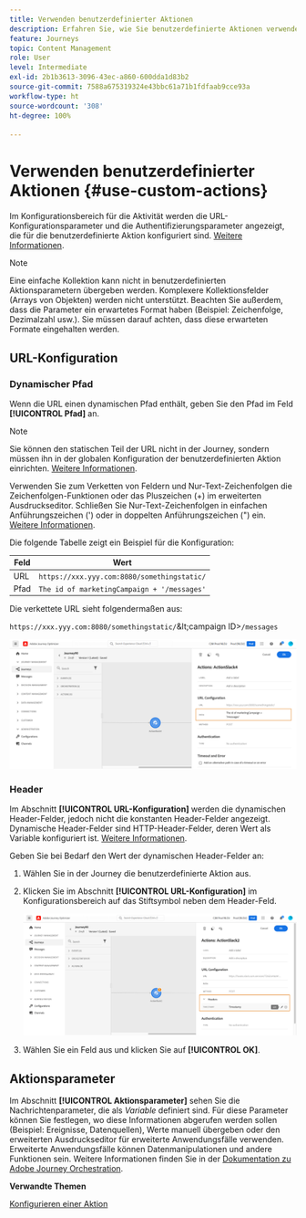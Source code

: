 ```yaml
---
title: Verwenden benutzerdefinierter Aktionen
description: Erfahren Sie, wie Sie benutzerdefinierte Aktionen verwenden
feature: Journeys
topic: Content Management
role: User
level: Intermediate
exl-id: 2b1b3613-3096-43ec-a860-600dda1d83b2
source-git-commit: 7588a675319324e43bbc61a71b1fdfaab9cce93a
workflow-type: ht
source-wordcount: '308'
ht-degree: 100%

---
```


# Verwenden benutzerdefinierter Aktionen {#use-custom-actions}

Im Konfigurationsbereich für die Aktivität werden die URL-Konfigurationsparameter und die Authentifizierungsparameter angezeigt, die für die benutzerdefinierte Aktion konfiguriert sind. [Weitere Informationen](../action/about-custom-action-configuration.md).

>[!NOTE]
>
>Eine einfache Kollektion kann nicht in benutzerdefinierten Aktionsparametern übergeben werden. Komplexere Kollektionsfelder (Arrays von Objekten) werden nicht unterstützt.  Beachten Sie außerdem, dass die Parameter ein erwartetes Format haben (Beispiel: Zeichenfolge, Dezimalzahl usw.). Sie müssen darauf achten, dass diese erwarteten Formate eingehalten werden.

## URL-Konfiguration

### Dynamischer Pfad

Wenn die URL einen dynamischen Pfad enthält, geben Sie den Pfad im Feld **[!UICONTROL Pfad]** an.

>[!NOTE]
>
>Sie können den statischen Teil der URL nicht in der Journey, sondern müssen ihn in der globalen Konfiguration der benutzerdefinierten Aktion einrichten. [Weitere Informationen](../action/about-custom-action-configuration.md).

Verwenden Sie zum Verketten von Feldern und Nur-Text-Zeichenfolgen die Zeichenfolgen-Funktionen oder das Pluszeichen (+) im erweiterten Ausdruckseditor. Schließen Sie Nur-Text-Zeichenfolgen in einfachen Anführungszeichen (&#39;) oder in doppelten Anführungszeichen (&quot;) ein. [Weitere Informationen](expression/expressionadvanced.md).

Die folgende Tabelle zeigt ein Beispiel für die Konfiguration:

| Feld | Wert |
| --- | --- |
| URL | `https://xxx.yyy.com:8080/somethingstatic/` |
| Pfad | `The id of marketingCampaign + '/messages'` |

Die verkettete URL sieht folgendermaßen aus:

`https://xxx.yyy.com:8080/somethingstatic/`\&lt;campaign ID\>`/messages`

![](../assets/journey-custom-action-url.png)

### Header

Im Abschnitt **[!UICONTROL URL-Konfiguration]** werden die dynamischen Header-Felder, jedoch nicht die konstanten Header-Felder angezeigt. Dynamische Header-Felder sind HTTP-Header-Felder, deren Wert als Variable konfiguriert ist. [Weitere Informationen](../action/about-custom-action-configuration.md).

Geben Sie bei Bedarf den Wert der dynamischen Header-Felder an:

1. Wählen Sie in der Journey die benutzerdefinierte Aktion aus.
1. Klicken Sie im Abschnitt **[!UICONTROL URL-Konfiguration]** im Konfigurationsbereich auf das Stiftsymbol neben dem Header-Feld.

   ![](../assets/journey-dynamicheaderfield.png)

1. Wählen Sie ein Feld aus und klicken Sie auf **[!UICONTROL OK]**.

## Aktionsparameter

Im Abschnitt **[!UICONTROL Aktionsparameter]** sehen Sie die Nachrichtenparameter, die als _Variable_ definiert sind. Für diese Parameter können Sie festlegen, wo diese Informationen abgerufen werden sollen (Beispiel: Ereignisse, Datenquellen), Werte manuell übergeben oder den erweiterten Ausdruckseditor für erweiterte Anwendungsfälle verwenden. Erweiterte Anwendungsfälle können Datenmanipulationen und andere Funktionen sein. Weitere Informationen finden Sie in der [Dokumentation zu Adobe Journey Orchestration](expression/expressionadvanced.md).

**Verwandte Themen**

[Konfigurieren einer Aktion](../action/about-custom-action-configuration.md)
